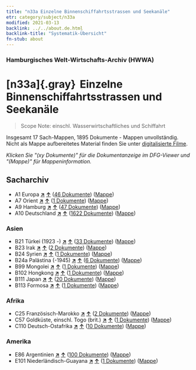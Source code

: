 ```yaml
---
title: "n33a Einzelne Binnenschiffahrtsstrassen und Seekanäle"
etr: category/subject/n33a
modified: 2021-03-13
backlink: ../../about.de.html
backlink-title: "Systematik-Übersicht"
fn-stub: about
---
```


### Hamburgisches Welt-Wirtschafts-Archiv (HWWA)
# [n33a]{.gray}&#8201; Einzelne Binnenschiffahrtsstrassen und Seekanäle&#160; 


> Scope Note: einschl. Wasserwirtschaftliches und Schiffahrt



Insgesamt 17 Sach-Mappen, 1895 Dokumente - Mappen unvollständig.
Nicht als Mappe aufbereitetes Material finden Sie unter [digitalisierte Filme](/film/h1_sh).

_Klicken Sie "(xy Dokumente)" für die Dokumentanzeige im DFG-Viewer und "(Mappe)" für Mappeninformation._

## Sacharchiv



- A1 Europa [**&nearr;**](../../../geo/i/140892/about.de.html "Europa (alle Mappen)") [**&uarr;**](../../../geo/about.de.html#A1 "Ländersystematik") (<a href="https://pm20.zbw.eu/dfgview/sh/140892,145651" title="über: Europa : Einzelne Binnenschiffahrtsstrassen und Seekanäle" target="_blank">46 Dokumente</a>) ([Mappe](http://purl.org/pressemappe20/folder/sh/140892,145651))
- A7 Orient [**&nearr;**](../../../geo/i/140902/about.de.html "Orient (alle Mappen)") [**&uarr;**](../../../geo/about.de.html#A7 "Ländersystematik") (<a href="https://pm20.zbw.eu/dfgview/sh/140902,145651" title="über: Orient : Einzelne Binnenschiffahrtsstrassen und Seekanäle" target="_blank">1 Dokumente</a>) ([Mappe](http://purl.org/pressemappe20/folder/sh/140902,145651))
- A9 Hamburg [**&nearr;**](../../../geo/i/140905/about.de.html "Hamburg (alle Mappen)") [**&uarr;**](../../../geo/about.de.html#A9 "Ländersystematik") (<a href="https://pm20.zbw.eu/dfgview/sh/140905,145651" title="über: Hamburg : Einzelne Binnenschiffahrtsstrassen und Seekanäle" target="_blank">47 Dokumente</a>) ([Mappe](http://purl.org/pressemappe20/folder/sh/140905,145651))
- A10 Deutschland [**&nearr;**](../../../geo/i/126128/about.de.html "Deutschland (alle Mappen)") [**&uarr;**](../../../geo/about.de.html#A10 "Ländersystematik") (<a href="https://pm20.zbw.eu/dfgview/sh/126128,145651" title="über: Deutschland : Einzelne Binnenschiffahrtsstrassen und Seekanäle" target="_blank">1622 Dokumente</a>) ([Mappe](http://purl.org/pressemappe20/folder/sh/126128,145651))

### Asien

- B21 Türkei (1923 -) [**&nearr;**](../../../geo/i/141111/about.de.html "Türkei (1923 -) (alle Mappen)") [**&uarr;**](../../../geo/about.de.html#B21 "Ländersystematik") (<a href="https://pm20.zbw.eu/dfgview/sh/141111,145651" title="über: Türkei (1923 -) : Einzelne Binnenschiffahrtsstrassen und Seekanäle" target="_blank">33 Dokumente</a>) ([Mappe](http://purl.org/pressemappe20/folder/sh/141111,145651))
- B23 Irak [**&nearr;**](../../../geo/i/141113/about.de.html "Irak (alle Mappen)") [**&uarr;**](../../../geo/about.de.html#B23 "Ländersystematik") (<a href="https://pm20.zbw.eu/dfgview/sh/141113,145651" title="über: Irak : Einzelne Binnenschiffahrtsstrassen und Seekanäle" target="_blank">2 Dokumente</a>) ([Mappe](http://purl.org/pressemappe20/folder/sh/141113,145651))
- B24 Syrien [**&nearr;**](../../../geo/i/141114/about.de.html "Syrien (alle Mappen)") [**&uarr;**](../../../geo/about.de.html#B24 "Ländersystematik") (<a href="https://pm20.zbw.eu/dfgview/sh/141114,145651" title="über: Syrien : Einzelne Binnenschiffahrtsstrassen und Seekanäle" target="_blank">1 Dokumente</a>) ([Mappe](http://purl.org/pressemappe20/folder/sh/141114,145651))
- B24a Palästina (-1945) [**&nearr;**](../../../geo/i/141115/about.de.html "Palästina (-1945) (alle Mappen)") [**&uarr;**](../../../geo/about.de.html#B24a "Ländersystematik") (<a href="https://pm20.zbw.eu/dfgview/sh/141115,145651" title="über: Palästina (-1945) : Einzelne Binnenschiffahrtsstrassen und Seekanäle" target="_blank">6 Dokumente</a>) ([Mappe](http://purl.org/pressemappe20/folder/sh/141115,145651))
- B99 Mongolei [**&nearr;**](../../../geo/i/141261/about.de.html "Mongolei (alle Mappen)") [**&uarr;**](../../../geo/about.de.html#B99 "Ländersystematik") (<a href="https://pm20.zbw.eu/dfgview/sh/141261,145651" title="über: Mongolei : Einzelne Binnenschiffahrtsstrassen und Seekanäle" target="_blank">1 Dokumente</a>) ([Mappe](http://purl.org/pressemappe20/folder/sh/141261,145651))
- B102 Hongkong [**&nearr;**](../../../geo/i/141268/about.de.html "Hongkong (alle Mappen)") [**&uarr;**](../../../geo/about.de.html#B102 "Ländersystematik") (<a href="https://pm20.zbw.eu/dfgview/sh/141268,145651" title="über: Hongkong : Einzelne Binnenschiffahrtsstrassen und Seekanäle" target="_blank">1 Dokumente</a>) ([Mappe](http://purl.org/pressemappe20/folder/sh/141268,145651))
- B111 Japan [**&nearr;**](../../../geo/i/141272/about.de.html "Japan (alle Mappen)") [**&uarr;**](../../../geo/about.de.html#B111 "Ländersystematik") (<a href="https://pm20.zbw.eu/dfgview/sh/141272,145651" title="über: Japan : Einzelne Binnenschiffahrtsstrassen und Seekanäle" target="_blank">20 Dokumente</a>) ([Mappe](http://purl.org/pressemappe20/folder/sh/141272,145651))
- B113 Formosa [**&nearr;**](../../../geo/i/141274/about.de.html "Formosa (alle Mappen)") [**&uarr;**](../../../geo/about.de.html#B113 "Ländersystematik") (<a href="https://pm20.zbw.eu/dfgview/sh/141274,145651" title="über: Formosa : Einzelne Binnenschiffahrtsstrassen und Seekanäle" target="_blank">1 Dokumente</a>) ([Mappe](http://purl.org/pressemappe20/folder/sh/141274,145651))

### Afrika

- C25 Französisch-Marokko [**&nearr;**](../../../geo/i/141358/about.de.html "Französisch-Marokko (alle Mappen)") [**&uarr;**](../../../geo/about.de.html#C25 "Ländersystematik") (<a href="https://pm20.zbw.eu/dfgview/sh/141358,145651" title="über: Französisch-Marokko : Einzelne Binnenschiffahrtsstrassen und Seekanäle" target="_blank">2 Dokumente</a>) ([Mappe](http://purl.org/pressemappe20/folder/sh/141358,145651))
- C57 Goldküste, einschl. Togo (brit.) [**&nearr;**](../../../geo/i/141406/about.de.html "Goldküste, einschl. Togo (brit.) (alle Mappen)") [**&uarr;**](../../../geo/about.de.html#C57 "Ländersystematik") (<a href="https://pm20.zbw.eu/dfgview/sh/141406,145651" title="über: Goldküste, einschl. Togo (brit.) : Einzelne Binnenschiffahrtsstrassen und Seekanäle" target="_blank">1 Dokumente</a>) ([Mappe](http://purl.org/pressemappe20/folder/sh/141406,145651))
- C110 Deutsch-Ostafrika [**&nearr;**](../../../geo/i/141471/about.de.html "Deutsch-Ostafrika (alle Mappen)") [**&uarr;**](../../../geo/about.de.html#C110 "Ländersystematik") (<a href="https://pm20.zbw.eu/dfgview/sh/141471,145651" title="über: Deutsch-Ostafrika : Einzelne Binnenschiffahrtsstrassen und Seekanäle" target="_blank">10 Dokumente</a>) ([Mappe](http://purl.org/pressemappe20/folder/sh/141471,145651))

### Amerika

- E86 Argentinien [**&nearr;**](../../../geo/i/141692/about.de.html "Argentinien (alle Mappen)") [**&uarr;**](../../../geo/about.de.html#E86 "Ländersystematik") (<a href="https://pm20.zbw.eu/dfgview/sh/141692,145651" title="über: Argentinien : Einzelne Binnenschiffahrtsstrassen und Seekanäle" target="_blank">100 Dokumente</a>) ([Mappe](http://purl.org/pressemappe20/folder/sh/141692,145651))
- E101 Niederländisch-Guayana [**&nearr;**](../../../geo/i/141699/about.de.html "Niederländisch-Guayana (alle Mappen)") [**&uarr;**](../../../geo/about.de.html#E101 "Ländersystematik") (<a href="https://pm20.zbw.eu/dfgview/sh/141699,145651" title="über: Niederländisch-Guayana : Einzelne Binnenschiffahrtsstrassen und Seekanäle" target="_blank">1 Dokumente</a>) ([Mappe](http://purl.org/pressemappe20/folder/sh/141699,145651))


